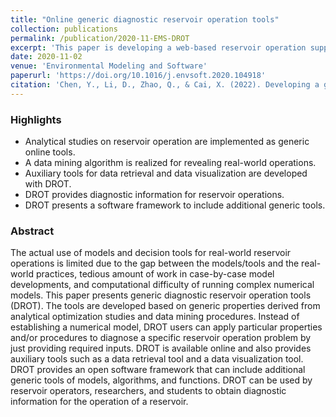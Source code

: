```yaml
---
title: "Online generic diagnostic reservoir operation tools"
collection: publications
permalink: /publication/2020-11-EMS-DROT
excerpt: 'This paper is developing a web-based reservoir operation supporting tool based on generic and analytical studies.'
date: 2020-11-02
venue: 'Environmental Modeling and Software'
paperurl: 'https://doi.org/10.1016/j.envsoft.2020.104918'
citation: 'Chen, Y., Li, D., Zhao, Q., & Cai, X. (2022). Developing a generic data-driven reservoir operation model. Advances in Water Resources, 167, 104274.'
---
```


### Highlights
* Analytical studies on reservoir operation are implemented as generic online tools.
* A data mining algorithm is realized for revealing real-world operations.
* Auxiliary tools for data retrieval and data visualization are developed with DROT.
* DROT provides diagnostic information for reservoir operations.
* DROT presents a software framework to include additional generic tools.

### Abstract
The actual use of models and decision tools for real-world reservoir operations is limited due to the gap between the models/tools and the real-world practices, tedious amount of work in case-by-case model developments, and computational difficulty of running complex numerical models. This paper presents generic diagnostic reservoir operation tools (DROT). The tools are developed based on generic properties derived from analytical optimization studies and data mining procedures. Instead of establishing a numerical model, DROT users can apply particular properties and/or procedures to diagnose a specific reservoir operation problem by just providing required inputs. DROT is available online and also provides auxiliary tools such as a data retrieval tool and a data visualization tool. DROT provides an open software framework that can include additional generic tools of models, algorithms, and functions. DROT can be used by reservoir operators, researchers, and students to obtain diagnostic information for the operation of a reservoir.